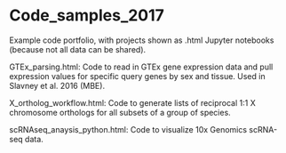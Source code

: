 # Code_samples_2017

Example code portfolio, with projects shown as .html Jupyter notebooks (because not all data can be shared).

GTEx_parsing.html: Code to read in GTEx gene expression data and pull expression values for specific query genes by sex and tissue. Used in Slavney et al. 2016 (MBE).

X_ortholog_workflow.html: Code to generate lists of reciprocal 1:1 X chromosome orthologs for all subsets of a group of species.

scRNAseq_anaysis_python.html: Code to visualize 10x Genomics scRNA-seq data.


